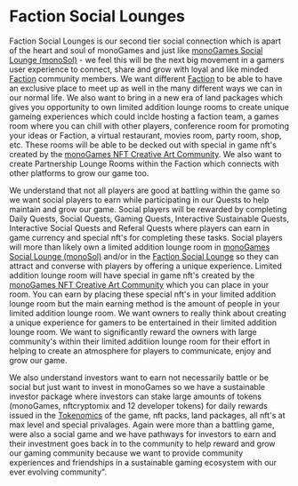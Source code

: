<h1>Faction Social Lounges</h1>
<p>
Faction Social Lounges is our second tier social connection which is apart of the heart and soul of monoGames and just like <a href="https://github.com/369gtech/monoGames-Social-Lounge-monoSol-">monoGames Social Lounge (monoSol)</a> - we feel this will be the next big movement in a gamers user experience to connect, share and grow with loyal and like minded <a href="https://github.com/369gtech/Factions">Faction</a> community members. We want different <a href="https://github.com/369gtech/Factions">Faction</a> to be able to have an exclusive place to meet up as well in the many different ways we can in our normal life. We also want to bring in a new era of land packages which gives you opportunity to own limited addition lounge rooms to create unique gameing experiences which could inclde hosting a faction team, a games room where you can chill with other players, conference room for promoting your ideas or Faction, a virtual restaurant, movies room, party room, shop, etc. These rooms will be able to be decked out with special in game nft's created by the <a href="https://github.com/369gtech/monoGames-NFT-Creative-Art-Community">monoGames NFT Creative Art Community</a>. We also want to create Partnership Lounge Rooms within the Faction which connects with other platforms to grow our game too.
  
We understand that not all players are good at battling within the game so we want social players to earn while participating in our Quests to help maintain and grow our game. Social players will be rewarded by completing Daily Quests, Social Quests, Gaming Quests, Interactive Sustainable Quests, Interactive Social Quests and Referal Quests where players can earn in game currency and special nft's for completing these tasks. Social players will more than likely own a limited addition lounge room in <a href="https://github.com/369gtech/monoGames-Social-Lounge-monoSol-">monoGames Social Lounge (monoSol)</a> and/or in the <a href="https://github.com/369gtech/Faction-Social-Lounges">Faction Social Lounge</a> so they can attract and converse with players by offering a unique experience. Limited addition lounge room will have special in game nft's created by the <a href="https://github.com/369gtech/monoGames-NFT-Creative-Art-Community">monoGames NFT Creative Art Community</a> which you can place in your room. You can earn by placing these special nft's in your limited addition lounge room but the main earning method is the amount of people in your limited addition lounge room. We want owners to really think about creating a unique experience for gamers to be entertained in their limited addition lounge room. We want to significantly reward the owners with large community's within their limited additiion lounge room for their effort in helping to create an atmosphere for players to communicate, enjoy and grow our game.
  
We also understand investors want to earn not necessarily battle or be social but just want to invest in monoGames so we have a sustainable investor package where investors can stake large amounts of tokens (monoGames, nftcryptomix and 12 developer tokens) for daily rewards issued in the <a href="https://github.com/369gtech/Tokenomics">Tokenomics</a> of the game, nft packs, land packages, all nft's at max level and special privalages. Again were more than a battling game, were also a social game and we have pathways for investors to earn and their investment goes back in to the community to help reward and grow our gaming community because we want to provide community experiences and friendships in a sustainable gaming ecosystem with our ever evolving community".
</p>
